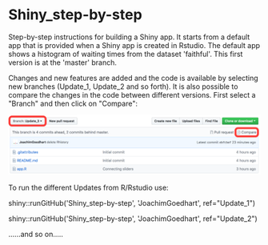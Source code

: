 # Shiny_step-by-step

Step-by-step instructions for building a Shiny app. It starts from a default app that is provided when a Shiny app is created in Rstudio.
The default app shows a histogram of waiting times from the dataset 'faithful'. This first version is at the 'master' branch.

Changes and new features are added and the code is available by selecting new branches (Update_1, Update_2 and so forth).
It is also possible to compare the changes in the code between different versions. First select a "Branch" and then click on "Compare":

![alt text](https://github.com/JoachimGoedhart/Shiny_step-by-step/blob/master/Compare-versions.png "Output")

To run the different Updates from R/Rstudio use:

shiny::runGitHub('Shiny_step-by-step', 'JoachimGoedhart', ref="Update_1")

shiny::runGitHub('Shiny_step-by-step', 'JoachimGoedhart', ref="Update_2")

......and so on.....

